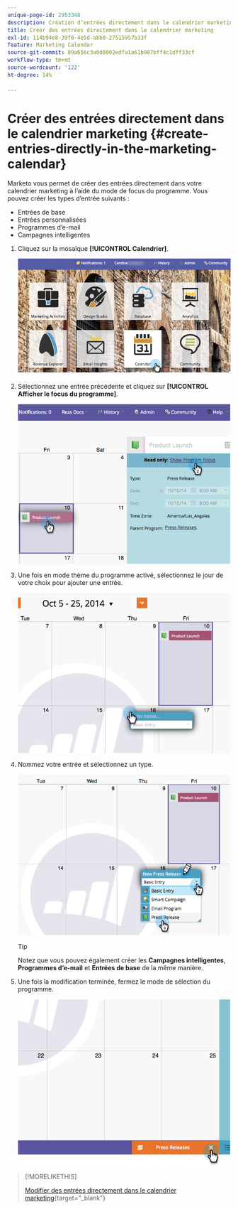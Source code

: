 ```yaml
---
unique-page-id: 2953348
description: Création d’entrées directement dans le calendrier marketing - Documents Marketo - Documentation du produit
title: Créer des entrées directement dans le calendrier marketing
exl-id: 114b94e8-39f0-4e5d-abb0-27515957b33f
feature: Marketing Calendar
source-git-commit: 09a656c3a0d0002edfa1a61b987bff4c1dff33cf
workflow-type: tm+mt
source-wordcount: '122'
ht-degree: 14%

---
```


# Créer des entrées directement dans le calendrier marketing {#create-entries-directly-in-the-marketing-calendar}

Marketo vous permet de créer des entrées directement dans votre calendrier marketing à l’aide du mode de focus du programme. Vous pouvez créer les types d’entrée suivants :

* Entrées de base
* Entrées personnalisées
* Programmes d’e-mail
* Campagnes intelligentes

1. Cliquez sur la mosaïque **[!UICONTROL Calendrier]**.

   ![](assets/2017-05-10-15-30-47-2.png)

1. Sélectionnez une entrée précédente et cliquez sur **[!UICONTROL Afficher le focus du programme]**.

   ![](assets/image2014-10-20-13-3a7-3a55.png)

1. Une fois en mode thème du programme activé, sélectionnez le jour de votre choix pour ajouter une entrée.

   ![](assets/image2014-10-20-13-3a8-3a6.png)

1. Nommez votre entrée et sélectionnez un type.

   ![](assets/image2014-10-20-13-3a8-3a19.png)

   >[!TIP]
   >
   >Notez que vous pouvez également créer les **Campagnes intelligentes**, **Programmes d’e-mail** et **Entrées de base** de la même manière.

1. Une fois la modification terminée, fermez le mode de sélection du programme.

   ![](assets/image2014-10-20-13-3a8-3a29.png)

>[!MORELIKETHIS]
>
>[Modifier des entrées directement dans le calendrier marketing](/help/marketo/product-docs/core-marketo-concepts/marketing-calendar/working-with-the-calendar/edit-entries-directly-in-the-marketing-calendar.md){target="_blank"}
